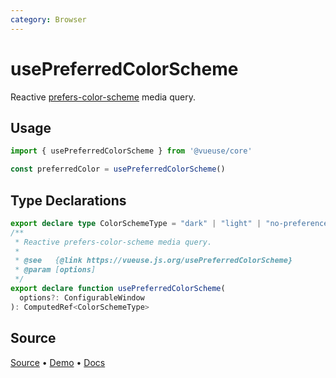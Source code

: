 ```yaml
---
category: Browser
---
```


# usePreferredColorScheme

Reactive [prefers-color-scheme](https://developer.mozilla.org/en-US/docs/Web/CSS/@media/prefers-color-scheme) media query.

## Usage

```js
import { usePreferredColorScheme } from '@vueuse/core'

const preferredColor = usePreferredColorScheme()
```


<!--FOOTER_STARTS-->
## Type Declarations

```typescript
export declare type ColorSchemeType = "dark" | "light" | "no-preference"
/**
 * Reactive prefers-color-scheme media query.
 *
 * @see   {@link https://vueuse.js.org/usePreferredColorScheme}
 * @param [options]
 */
export declare function usePreferredColorScheme(
  options?: ConfigurableWindow
): ComputedRef<ColorSchemeType>
```

## Source

[Source](https://github.com/vueuse/vueuse/blob/main/packages/core/usePreferredColorScheme/index.ts) • [Demo](https://github.com/vueuse/vueuse/blob/main/packages/core/usePreferredColorScheme/demo.vue) • [Docs](https://github.com/vueuse/vueuse/blob/main/packages/core/usePreferredColorScheme/index.md)


<!--FOOTER_ENDS-->
